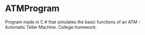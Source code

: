# ATMProgram

Program made in C # that simulates the basic functions of an ATM - Automatic Teller Machine. College homework.

